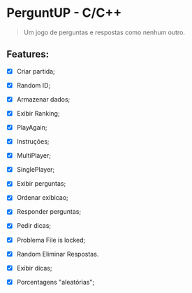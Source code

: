 # PerguntUP - C/C++
> Um jogo de perguntas e respostas como nenhum outro.


## Features:

- [x] Criar partida;
- [x] Random ID;
- [x] Armazenar dados;
- [x] Exibir Ranking;
- [x] PlayAgain;
- [x] Instruções;
- [x] MultiPlayer;
- [x] SinglePlayer;
- [x] Exibir perguntas;
- [x] Ordenar exibicao;
- [x] Responder perguntas;
- [x] Pedir dicas;
- [x] Problema File is locked;
- [x] Random Eliminar Respostas.
- [x] Exibir dicas;
- [x] Porcentagens "aleatórias";

